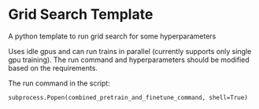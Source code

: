 # Grid Search Template
A python template to run grid search for some hyperparameters

Uses idle gpus and can run trains in parallel (currently supports only single gpu training). The run command and hyperparameters should be modified based on the requirements.

The run command in the script:

    subprocess.Popen(combined_pretrain_and_finetune_command, shell=True)
